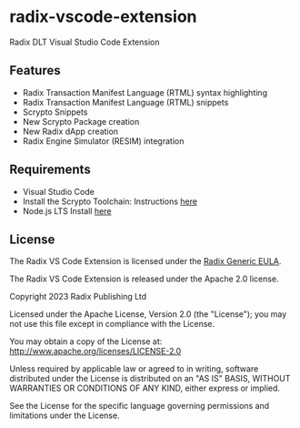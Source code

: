 # radix-vscode-extension
Radix DLT Visual Studio Code Extension

## Features
- Radix Transaction Manifest Language (RTML) syntax highlighting
- Radix Transaction Manifest Language (RTML) snippets
- Scrypto Snippets
- New Scrypto Package creation
- New Radix dApp creation
- Radix Engine Simulator (RESIM) integration

## Requirements
- Visual Studio Code
- Install the Scrypto Toolchain: Instructions [here](https://docs.radixdlt.com/docs/getting-rust-scrypto)
- Node.js LTS Install [here](https://nodejs.org/en/download/)

## License
The Radix VS Code Extension is licensed under the [Radix Generic EULA](https://www.radixdlt.com/terms/genericEULA).

The Radix VS Code Extension is released under the Apache 2.0 license.

  Copyright 2023 Radix Publishing Ltd

  Licensed under the Apache License, Version 2.0 (the "License"); you may not use this file except in compliance with the License.

  You may obtain a copy of the License at: http://www.apache.org/licenses/LICENSE-2.0

  Unless required by applicable law or agreed to in writing, software distributed under the License is distributed on an "AS IS" BASIS, WITHOUT WARRANTIES OR CONDITIONS OF ANY KIND, either express or implied.

  See the License for the specific language governing permissions and limitations under the License.